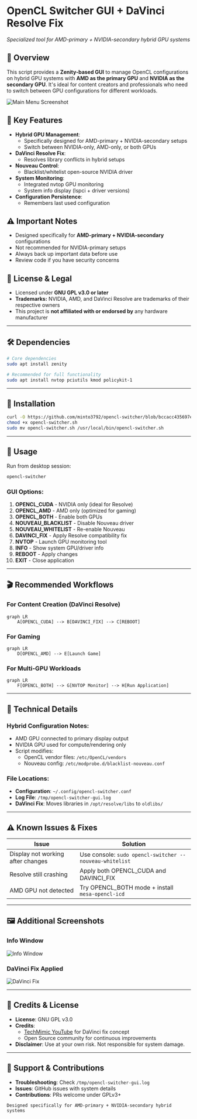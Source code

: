 # OpenCL Switcher GUI + DaVinci Resolve Fix

*Specialized tool for AMD-primary + NVIDIA-secondary hybrid GPU systems*

## 📌 Overview

This script provides a **Zenity-based GUI** to manage OpenCL configurations on hybrid GPU systems with **AMD as the primary GPU** and **NVIDIA as the secondary GPU**. It's ideal for content creators and professionals who need to switch between GPU configurations for different workloads.

![Main Menu Screenshot](https://github.com/minto3792/opencl-switcher/blob/f7b28e8b491b6623e08a858ab7c3c8505ca09b34/opencswitchgui.jpg)

## 🎯 Key Features

- **Hybrid GPU Management**:
  - Specifically designed for AMD-primary + NVIDIA-secondary setups
  - Switch between NVIDIA-only, AMD-only, or both GPUs
- **DaVinci Resolve Fix**:
  - Resolves library conflicts in hybrid setups
- **Nouveau Control**:
  - Blacklist/whitelist open-source NVIDIA driver
- **System Monitoring**:
  - Integrated nvtop GPU monitoring
  - System info display (lspci + driver versions)
- **Configuration Persistence**:
  - Remembers last used configuration

## ⚠️ Important Notes

- Designed specifically for **AMD-primary + NVIDIA-secondary** configurations
- Not recommended for NVIDIA-primary setups
- Always back up important data before use
- Review code if you have security concerns

## 📜 License & Legal

* Licensed under **GNU GPL v3.0 or later**
* **Trademarks:** NVIDIA, AMD, and DaVinci Resolve are trademarks of their respective owners
* This project is **not affiliated with or endorsed by** any hardware manufacturer

---

## 🛠️ Dependencies

```bash
# Core dependencies
sudo apt install zenity

# Recommended for full functionality
sudo apt install nvtop pciutils kmod policykit-1
```

---

## 📂 Installation

```bash
curl -O https://github.com/minto3792/opencl-switcher/blob/bccacc435697e5e1af74a79a705fded449505f57/script/opencl-switcher.sh
chmod +x opencl-switcher.sh
sudo mv opencl-switcher.sh /usr/local/bin/opencl-switcher.sh
```

---

## 🚀 Usage

Run from desktop session:
```bash
opencl-switcher
```

### GUI Options:
1. **OPENCL_CUDA** - NVIDIA only (ideal for Resolve)
2. **OPENCL_AMD** - AMD only (optimized for gaming)
3. **OPENCL_BOTH** - Enable both GPUs
4. **NOUVEAU_BLACKLIST** - Disable Nouveau driver
5. **NOUVEAU_WHITELIST** - Re-enable Nouveau
6. **DAVINCI_FIX** - Apply Resolve compatibility fix
7. **NVTOP** - Launch GPU monitoring tool
8. **INFO** - Show system GPU/driver info
9. **REBOOT** - Apply changes
10. **EXIT** - Close application

---

## 🎬 Recommended Workflows

### For Content Creation (DaVinci Resolve)
```mermaid
graph LR
    A[OPENCL_CUDA] --> B[DAVINCI_FIX] --> C[REBOOT]
```

### For Gaming
```mermaid
graph LR
    D[OPENCL_AMD] --> E[Launch Game]
```

### For Multi-GPU Workloads
```mermaid
graph LR
    F[OPENCL_BOTH] --> G[NVTOP Monitor] --> H[Run Application]
```

---

## 🧩 Technical Details

### Hybrid Configuration Notes:
- AMD GPU connected to primary display output
- NVIDIA GPU used for compute/rendering only
- Script modifies:
  - OpenCL vendor files: `/etc/OpenCL/vendors`
  - Nouveau config: `/etc/modprobe.d/blacklist-nouveau.conf`

### File Locations:
- **Configuration**: `~/.config/opencl-switcher.conf`
- **Log File**: `/tmp/opencl-switcher-gui.log`
- **DaVinci Fix**: Moves libraries in `/opt/resolve/libs` to `oldlibs/`

---

## ⚠️ Known Issues & Fixes

| Issue | Solution |
|-------|----------|
| Display not working after changes | Use console: `sudo opencl-switcher --nouveau-whitelist` |
| Resolve still crashing | Apply both OPENCL_CUDA and DAVINCI_FIX |
| AMD GPU not detected | Try OPENCL_BOTH mode + install `mesa-opencl-icd` |

---

## 🖼️ Additional Screenshots

### Info Window
![Info Window](https://github.com/minto3792/opencl-switcher/blob/b089791502d108c879c65c8a4b3353cd10a0247e/screenshots/info%20window.png)

### DaVinci Fix Applied
![DaVinci Fix](https://github.com/minto3792/opencl-switcher/blob/b089791502d108c879c65c8a4b3353cd10a0247e/screenshots/DaVinci%20Fix%20Confirmation.png)

---

## 🙏 Credits & License

* **License**: GNU GPL v3.0
* **Credits**:
  - [TechMimic YouTube](https://www.youtube-nocookie.com/embed/kMpm9kQfiAI) for DaVinci fix concept
  - Open Source community for continuous improvements
* **Disclaimer**: Use at your own risk. Not responsible for system damage.

---

## 🤝 Support & Contributions

* **Troubleshooting**: Check `/tmp/opencl-switcher-gui.log`
* **Issues**: GitHub issues with system details
* **Contributions**: PRs welcome under GPLv3+

```text
Designed specifically for AMD-primary + NVIDIA-secondary hybrid systems
```

